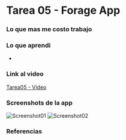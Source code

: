 # Tarea 05 - Forage App

### Lo que mas me costo trabajo



### Lo que aprendi

- 

### Link al video

[Tarea05 - Video]()

### Screenshots de la app

![Screenshot01](<./screenshots/>)
![Screenshot02](<./screenshots/>)

### Referencias
